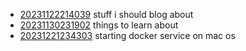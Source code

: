 - [20231122214039](/zet/20231122214039/README.md) stuff i should blog about
- [20231130231902](/zet/20231130231902/README.md) things to learn about
- [20231221234303](/zet/20231221234303/README.md) starting docker service on mac os
